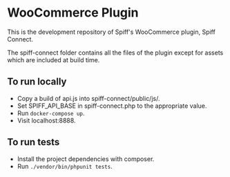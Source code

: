 # WooCommerce Plugin

This is the development repository of Spiff's WooCommerce plugin, Spiff Connect.

The spiff-connect folder contains all the files of the plugin except for assets which are included at build time.

## To run locally

* Copy a build of api.js into spiff-connect/public/js/.
* Set SPIFF_API_BASE in spiff-connect.php to the appropriate value.
* Run `docker-compose up`.
* Visit localhost:8888.

## To run tests

* Install the project dependencies with composer.
* Run `./vendor/bin/phpunit tests`.
